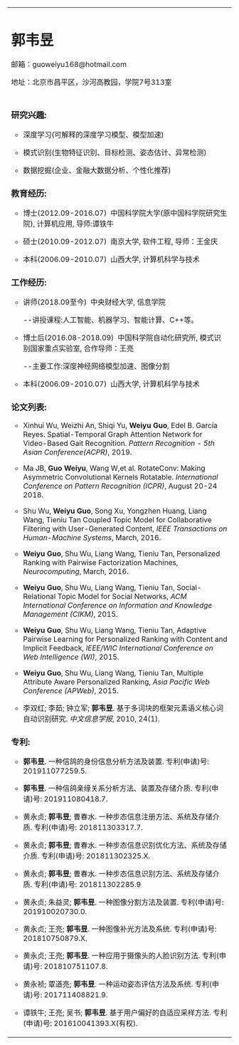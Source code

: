 <table border="0">
  <tr>
    <td width="75%";id="class" align="center" style= "margin: 0cm 0cm 0pt; text-align: left">
      <h1>郭韦昱</h1>
      <p>邮箱：guoweiyu168@hotmail.com</p>
      <p>地址：北京市昌平区，沙河高教园，学院7号313室</p>
    </td>
  </tr>
  <tr>
      <td width="100%">
        <p><h3><b>研究兴趣:</b></h3></p>
        <ul type="circle"><li><p>深度学习(可解释的深度学习模型、模型加速)</p></li>
        <li><p>模式识别(生物特征识别、目标检测、姿态估计、异常检测)</p></li>
        <li><p>数据挖掘(企业、金融大数据分析、个性化推荐)</p></li>
        </ul>
       <p><h3><b>教育经历:</b></h3></p>
       <ul type="circle"><li><p>博士(2012.09-2016.07)&nbsp&nbsp中国科学院大学(原中国科学院研究生院),&nbsp计算机应用,&nbsp导师:谭铁牛</p></li>
        <li><p>硕士(2010.09-2012.07)&nbsp&nbsp南京大学,&nbsp软件工程,&nbsp导师：王金庆</p></li>
        <li><p>本科(2006.09-2010.07)&nbsp&nbsp山西大学,&nbsp计算机科学与技术</p></li>
        </ul>
       <p><h3><b>工作经历:</b></h3></p>
        <ul type="circle"><li><p>讲师(2018.09至今)&nbsp&nbsp中央财经大学,&nbsp信息学院</p></li>
        <p>--讲授课程:人工智能、机器学习、智能计算、C++等。</p>
        <li><p>博士后(2016.08-2018.09)&nbsp&nbsp中国科学院自动化研究所,&nbsp模式识别国家重点实验室,&nbsp合作导师：王亮</p></li>
        <p>--主要工作:深度神经网络模型加速、图像分割</p>
        <li><p>本科(2006.09-2010.07)&nbsp&nbsp山西大学,&nbsp计算机科学与技术</p></li>
        </ul>
        <p><h3><b>论文列表:</b></h3></p>
        <ul type="circle">
        <li><p>Xinhui Wu, Weizhi An, Shiqi Yu, <b>Weiyu Guo</b>, Edel B. García Reyes. Spatial-Temporal Graph Attention Network for Video-Based Gait Recognition. <i>Pattern Recognition - 5th Asian Conference(ACPR)</i>, 2019.</p></li>
        <li><p>Ma JB, <b>Guo Weiyu</b>, Wang W,et al. RotateConv: Making Asymmetric Convolutional Kernels Rotatable.
<i>International Conference on Pattern Recognition (ICPR)</i>, August 20-24 2018.</p></li>
       <li><p>Shu Wu, <b>Weiyu Guo</b>, Song Xu, Yongzhen Huang, Liang Wang, Tieniu Tan Coupled Topic Model for Collaborative Filtering with User-Generated Content, <i>IEEE Transactions on Human-Machine Systems</i>, March, 2016.</p></li>
       <li><p><b>Weiyu Guo</b>, Shu Wu, Liang Wang, Tieniu Tan, Personalized Ranking with Pairwise Factorization Machines, <i>Neurocomputing</i>, March, 2016.</p></li>
       <li><p><b>Weiyu Guo</b>, Shu Wu, Liang Wang, Tieniu Tan, Social-Relational Topic Model for Social Networks, <i>ACM International Conference on Information and Knowledge Management (CIKM)</i>, 2015.</p></li>
       <li><p><b>Weiyu Guo</b>, Shu Wu, Liang Wang, Tieniu Tan, Adaptive Pairwise Learning for Personalized Ranking with Content and Implicit Feedback, <i>IEEE/WIC International Conference on Web Intelligence (WI)</i>, 2015.</p></li>
       <li><p><b>Weiyu Guo</b>, Shu Wu, Liang Wang, Tieniu Tan, Multiple Attribute Aware Personalized Ranking, <i>Asia Pacific Web Conference (APWeb)</i>, 2015.</p></li>
       <li><p>李双红; 李茹; 钟立军; <b>郭韦昱</b>. 基于多词块的框架元素语义核心词自动识别研究. <i>中文信息学报</i>, 2010, 24(1).</p></li>
       </ul>
      <p><h3><b>专利:</b></h3></p>
      <ul type="circle">
      <li><p><b>郭韦昱</b>. 一种信鸽的身份信息分析方法及装置. 专利(申请)号: 201911077259.5.</p></li>
      <li><p><b>郭韦昱</b>. 一种信鸽亲缘关系分析方法、装置及存储介质. 专利(申请)号: 201911080418.7.</p></li>
      <li><p>黄永贞; <b>郭韦昱</b>; 曹春水. 一种步态信息注册方法、系统及存储介质. 专利(申请)号: 201811303317.7.</p></li>
      <li><p>黄永贞; <b>郭韦昱</b>; 曹春水. 一种步态信息识别优化方法、系统及存储介质. 专利(申请)号: 201811302325.X.</p></li>
      <li><p>黄永贞; <b>郭韦昱</b>; 曹春水. 一种步态信息识别方法、系统及存储介质. 专利(申请)号: 201811302285.9</p></li>
      <li><p>黄永贞; 朱益灵; <b>郭韦昱</b>. 一种图像分割方法及装置. 专利(申请)号: 201910020730.0.</p></li>
      <li><p>黄永贞; 王亮; <b>郭韦昱</b>. 一种图像补光方法及系统. 专利(申请)号: 201810750879.X.</p></li>
      <li><p>黄永贞; 王亮; <b>郭韦昱</b>. 一种应用于摄像头的人脸识别方法. 专利(申请)号: 201810751107.8.</p></li>
      <li><p>黄永祯; 覃道亮; <b>郭韦昱</b>. 一种运动姿态评估方法及系统. 专利(申请)号: 201711408821.9.</p></li>
      <li><p>谭铁牛; 王亮; 吴书; <b>郭韦昱</b>. 基于用户偏好的自适应采样方法. 专利(申请)号: 201610041393.X(有权).</p></li>
      </ul>
      </td>
  </tr>
</table>

